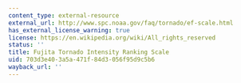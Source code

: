 ```yaml
---
content_type: external-resource
external_url: http://www.spc.noaa.gov/faq/tornado/ef-scale.html
has_external_license_warning: true
license: https://en.wikipedia.org/wiki/All_rights_reserved
status: ''
title: Fujita Tornado Intensity Ranking Scale
uid: 703d3e40-3a5a-471f-84d3-056f95d9c5b6
wayback_url: ''
---
```

